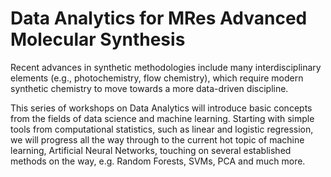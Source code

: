 # Data Analytics for MRes Advanced Molecular Synthesis

Recent advances in synthetic methodologies include many interdisciplinary elements (e.g., photochemistry, flow chemistry), which require modern synthetic chemistry to move towards a more data-driven discipline. 

This series of workshops on Data Analytics will introduce basic concepts from the fields of data science and machine learning. 
Starting with simple tools from computational statistics, such as linear and logistic regression,  we will progress all the way through to the current hot topic of machine learning, Artificial Neural Networks, touching on several established methods on the way, e.g. Random Forests, SVMs, PCA and much more.

